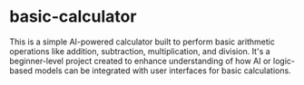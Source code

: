 # basic-calculator
This is a simple AI-powered calculator built to perform basic arithmetic operations like addition, subtraction, multiplication, and division. It's a beginner-level project created to enhance understanding of how AI or logic-based models can be integrated with user interfaces for basic calculations.
